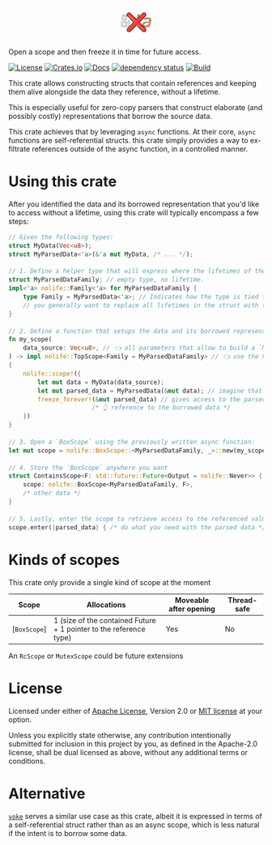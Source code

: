<p align="center"><img width="64px" title="The nolife logo is a Rust lifetime crossed with a red cross" src="https://raw.githubusercontent.com/dureuill/nolife/main/assets/nolife-tr.png"/></p>

Open a scope and then freeze it in time for future access.

[![License](https://img.shields.io/badge/license-MIT%20OR%20Apache%202%20-green)](#License)
[![Crates.io](https://img.shields.io/crates/v/nolife)](https://crates.io/crates/nolife)
[![Docs](https://docs.rs/nolife/badge.svg)](https://docs.rs/nolife)
[![dependency status](https://deps.rs/repo/github/dureuill/nolife/status.svg)](https://deps.rs/repo/github/dureuill/nolife)
[![Build](https://github.com/dureuill/nolife/actions/workflows/rust.yml/badge.svg)](https://github.com/dureuill/nolife/actions/workflows/rust.yml)

This crate allows constructing structs that contain references and keeping them alive alongside the data they reference,
without a lifetime.

This is especially useful for zero-copy parsers that construct elaborate (and possibly costly) representations that borrow
the source data.

This crate achieves that by leveraging `async` functions. At their core, `async` functions are self-referential structs. this crate simply provides a way to ex-filtrate references outside of the async function, in a controlled manner.

# Using this crate

After you identified the data and its borrowed representation that you'd like to access without a lifetime, using this crate will typically encompass a few steps:

```rust
// Given the following types:
struct MyData(Vec<u8>);
struct MyParsedData<'a>(&'a mut MyData, /* ... */);

// 1. Define a helper type that will express where the lifetimes of the borrowed representation live.
struct MyParsedDataFamily; // empty type, no lifetime.
impl<'a> nolife::Family<'a> for MyParsedDataFamily {
    type Family = MyParsedData<'a>; // Indicates how the type is tied to the trait's lifetime.
    // you generally want to replace all lifetimes in the struct with the one of the trait.
}

// 2. Define a function that setups the data and its borrowed representation:
fn my_scope(
    data_source: Vec<u8>, // 👈 all parameters that allow to build a `MyData`
) -> impl nolife::TopScope<Family = MyParsedDataFamily> // 👈 use the helper type we declared
{
    nolife::scope!({
        let mut data = MyData(data_source);
        let mut parsed_data = MyParsedData(&mut data); // imagine that this step is costly...
        freeze_forever!(&mut parsed_data) // gives access to the parsed data to the outside.
                       /* 👆 reference to the borrowed data */
    })
}

// 3. Open a `BoxScope` using the previously written async function:
let mut scope = nolife::BoxScope::<MyParsedDataFamily, _>::new(my_scope(vec![0, 1, 2]));

// 4. Store the `BoxScope` anywhere you want
struct ContainsScope<F: std::future::Future<Output = nolife::Never>> {
    scope: nolife::BoxScope<MyParsedDataFamily, F>,
    /* other data */
}

// 5. Lastly, enter the scope to retrieve access to the referenced value.
scope.enter(|parsed_data| { /* do what you need with the parsed data */ });
```

# Kinds of scopes

This crate only provide a single kind of scope at the moment

|Scope|Allocations|Moveable after opening|Thread-safe|
|-----|-----------|----------------------|-----------|
|[`BoxScope`]|1 (size of the contained Future + 1 pointer to the reference type)|Yes|No|

An `RcScope` or `MutexScope` could be future extensions

# License

Licensed under either of [Apache License](./LICENSE-APACHE), Version 2.0 or [MIT license](./LICENSE-MIT) at your option.

Unless you explicitly state otherwise, any contribution intentionally submitted for inclusion in this project by you, as defined in the Apache-2.0 license, shall be dual licensed as above, without any additional terms or conditions.

# Alternative

[`yoke`] serves a similar use case as this crate, albeit it is expressed in terms of a self-referential struct rather than as an async scope, which is less natural if the intent is to borrow some data.

[`yoke`]: https://crates.io/crates/yoke
